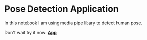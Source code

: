 # Pose Detection Application
In this notebook I am using media pipe libary to detect human pose.

Don't wait try it now: [**App**](https://liveposedetection.streamlit.app/)
